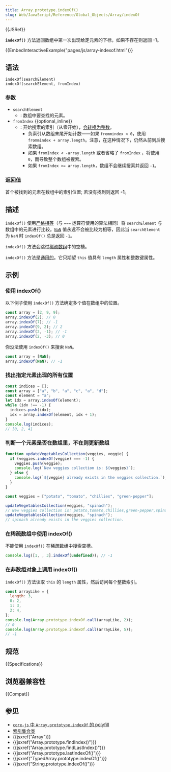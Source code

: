 ```yaml
---
title: Array.prototype.indexOf()
slug: Web/JavaScript/Reference/Global_Objects/Array/indexOf
---
```


{{JSRef}}

**`indexOf()`** 方法返回数组中第一次出现给定元素的下标，如果不存在则返回 -1。

{{EmbedInteractiveExample("pages/js/array-indexof.html")}}

## 语法

```js-nolint
indexOf(searchElement)
indexOf(searchElement, fromIndex)
```

### 参数

- `searchElement`
  - : 数组中要查找的元素。
- `fromIndex` {{optional_inline}}
  - : 开始搜索的索引（从零开始），[会转换为整数](/zh-CN/docs/Web/JavaScript/Reference/Global_Objects/Number#整数转换)。
    - 负索引从数组末尾开始计数——如果 `frommindex < 0`，使用 `frommindex + array.length`。注意，在这种情况下，仍然从前到后搜索数组。
    - 如果 `fromIndex < -array.length` 或者省略了 `fromIndex` ，将使用 `0`，而导致整个数组被搜索。
    - 如果 `fromIndex >= array.length`，数组不会继续搜索并返回 `-1`。

### 返回值

首个被找到的元素在数组中的索引位置; 若没有找到则返回 **-1**。

## 描述

`indexOf()` 使用[严格相等](/zh-CN/docs/Web/JavaScript/Reference/Operators/Strict_equality)（与 `===` 运算符使用的算法相同）将 `searchElement` 与数组中的元素进行比较。[`NaN`](/zh-CN/docs/Web/JavaScript/Reference/Global_Objects/NaN) 值永远不会被比较为相等，因此当 `searchElement` 为 `NaN` 时 `indexOf()` 总是返回 `-1`。

`indexOf()` 方法会跳过[稀疏数组](/zh-CN/docs/Web/JavaScript/Guide/Indexed_collections#稀疏数组)中的空槽。

`indexOf()` 方法是[通用的](/zh-CN/docs/Web/JavaScript/Reference/Global_Objects/Array#通用数组方法)。它只期望 `this` 值具有 `length` 属性和整数键属性。

## 示例

### 使用 indexOf()

以下例子使用 `indexOf()` 方法确定多个值在数组中的位置。

```js
const array = [2, 9, 9];
array.indexOf(2); // 0
array.indexOf(7); // -1
array.indexOf(9, 2); // 2
array.indexOf(2, -1); // -1
array.indexOf(2, -3); // 0
```

你没法使用 `indexOf()` 来搜索 `NaN`。

```js
const array = [NaN];
array.indexOf(NaN); // -1
```

### 找出指定元素出现的所有位置

```js
const indices = [];
const array = ["a", "b", "a", "c", "a", "d"];
const element = "a";
let idx = array.indexOf(element);
while (idx !== -1) {
  indices.push(idx);
  idx = array.indexOf(element, idx + 1);
}
console.log(indices);
// [0, 2, 4]
```

### 判断一个元素是否在数组里，不在则更新数组

```js
function updateVegetablesCollection(veggies, veggie) {
  if (veggies.indexOf(veggie) === -1) {
    veggies.push(veggie);
    console.log(`New veggies collection is: ${veggies}`);
  } else {
    console.log(`${veggie} already exists in the veggies collection.`);
  }
}

const veggies = ["potato", "tomato", "chillies", "green-pepper"];

updateVegetablesCollection(veggies, "spinach");
// New veggies collection is: potato,tomato,chillies,green-pepper,spinach
updateVegetablesCollection(veggies, "spinach");
// spinach already exists in the veggies collection.
```

### 在稀疏数组中使用 indexOf()

不能使用 `indexOf()` 在稀疏数组中搜索空槽。

```js
console.log([1, , 3].indexOf(undefined)); // -1
```

### 在非数组对象上调用 indexOf()

`indexOf()` 方法读取 `this` 的 `length` 属性，然后访问每个整数索引。

```js
const arrayLike = {
  length: 3,
  0: 2,
  1: 3,
  2: 4,
};
console.log(Array.prototype.indexOf.call(arrayLike, 2));
// 0
console.log(Array.prototype.indexOf.call(arrayLike, 5));
// -1
```

## 规范

{{Specifications}}

## 浏览器兼容性

{{Compat}}

## 参见

- [`core-js` 中 `Array.prototype.indexOf` 的 polyfill](https://github.com/zloirock/core-js#ecmascript-array)
- [索引集合类](/zh-CN/docs/Web/JavaScript/Guide/Indexed_collections)
- {{jsxref("Array")}}
- {{jsxref("Array.prototype.findIndex()")}}
- {{jsxref("Array.prototype.findLastIndex()")}}
- {{jsxref("Array.prototype.lastIndexOf()")}}
- {{jsxref("TypedArray.prototype.indexOf()")}}
- {{jsxref("String.prototype.indexOf()")}}
